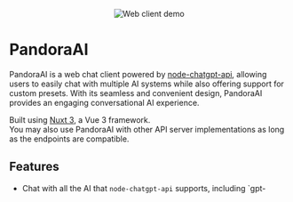 <p align="center">
  <img alt="Web client demo" src="./demos/client.png?v=3">
</p>

# PandoraAI

PandoraAI is a web chat client powered by [node-chatgpt-api](https://github.com/waylaidwanderer/node-chatgpt-api), allowing users to easily chat with multiple AI systems while also offering support for custom presets. With its seamless and convenient design, PandoraAI provides an engaging conversational AI experience.

Built using [Nuxt 3](https://v3.nuxtjs.org/), a Vue 3 framework.  
You may also use PandoraAI with other API server implementations as long as the endpoints are compatible.

## Features

- Chat with all the AI that `node-chatgpt-api` supports, including `gpt-